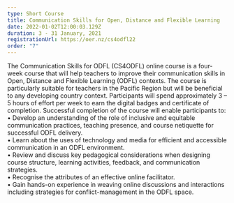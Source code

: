 ```yaml
---
type: Short Course
title: Communication Skills for Open, Distance and Flexible Learning
date: 2022-01-02T12:00:03.129Z
duration: 3 - 31 January, 2021
registrationUrl: https://oer.nz/cs4odfl22
order: "7"
---
```

The Communication Skills for ODFL (CS4ODFL) online course is a four-week course that will help teachers to improve their communication skills in Open, Distance and Flexible Learning (ODFL) contexts. The course is particularly suitable for teachers in the Pacific Region but will be beneficial to any developing country context. Participants will spend approximately 3 – 5 hours of effort per week to earn the digital badges and certificate of completion. Successful completion of the course will enable participants to:\
• Develop an understanding of the role of inclusive and equitable communication practices, teaching presence, and course netiquette for successful ODFL delivery.\
• Learn about the uses of technology and media for efficient and accessible communication in an ODFL environment.\
• Review and discuss key pedagogical considerations when designing course structure, learning activities, feedback, and communication strategies.\
• Recognise the attributes of an effective online facilitator.\
• Gain hands-on experience in weaving online discussions and interactions including strategies for conflict-management in the ODFL space.